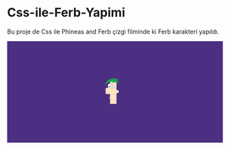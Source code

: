 # Css-ile-Ferb-Yapimi
Bu proje de Css ile Phineas and Ferb çizgi filminde ki Ferb karakteri yapıldı.

![Ferb](https://github.com/MelikeTicaret/Css-ile-Ferb-Yapimi/blob/main/Ferb%20-%20.png)
